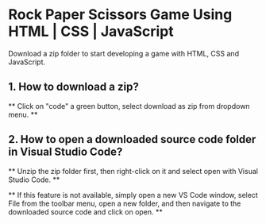 # Rock Paper Scissors Game Using HTML | CSS | JavaScript

Download a zip folder to start developing a game with HTML, CSS and JavaScript.

## 1. How to download a zip?

** Click on "code" a green button, select download as zip from dropdown menu. **

## 2. How to open a downloaded source code folder in Visual Studio Code?

** Unzip the zip folder first, then right-click on it and select open with Visual Studio Code. **

** If this feature is not available, simply open a new VS Code window, select File from the toolbar menu, open a new folder, and then navigate to the downloaded source code and click on open. **
